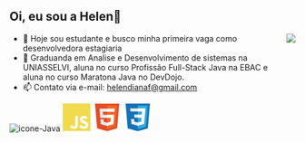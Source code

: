 <h2>Oi, eu sou a Helen🖖</h2>

<img align="right" height="150" style="margin-left: 20px" src="https://media.tenor.com/FP3KLUuiKOkAAAAC/computer-typing.gif"/>

- 🔭 Hoje sou estudante e busco minha primeira vaga como desenvolvedora estagiaria
- 🌱 Graduanda em Analise e Desenvolvimento de sistemas na UNIASSELVI, aluna no curso Profissão Full-Stack Java na EBAC e aluna no curso Maratona Java no DevDojo.  
- 📫 Contato via e-mail: helendianaf@gmail.com

<div style="display: inline-block">
  <img aligne="center" alt="icone-Java" height="50" width="50" src="https://cdn.icon-icons.com/icons2/159/PNG/256/java_22523.png">
  <img aligne="center" alt="icone-JavaScript" height="50" width="50" src="https://raw.githubusercontent.com/devicons/devicon/master/icons/javascript/javascript-plain.svg">
  <img aligne="center" alt="icone-HTML" height="50" width="50" src="https://raw.githubusercontent.com/devicons/devicon/master/icons/html5/html5-original.svg">
  <img aligne="center" alt="icone-CSS" height="50" width="50" src="https://raw.githubusercontent.com/devicons/devicon/master/icons/css3/css3-original.svg">
</div>
